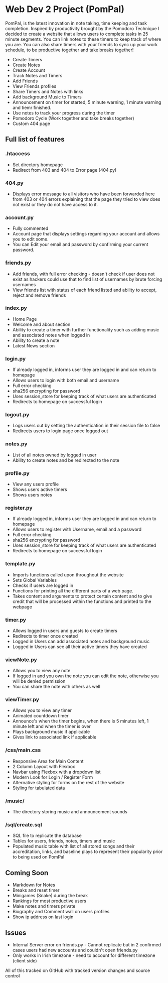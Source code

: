 # Web Dev 2 Project (PomPal)
PomPal, is the latest innovation in note taking, time keeping and task completion. 
Inspired by productivity brought by the Pomodoro Technique I decided to create a website that allows users to complete tasks in 25 minute segments. 
You can link notes to these timers to keep track of where you are. 
You can also share timers with your friends to sync up your work schedule, to be productive together and take breaks together!

- Create Timers
- Create Notes
- Create Account
- Track Notes and Timers
- Add Friends
- View Friends profiles
- Share Timers and Notes with links
- Add background Music to Timers
- Announcement on timer for started, 5 minute warning, 1 minute warning and tiemr finished.
- Use notes to track your progress during the timer
- Pomodoro Cycle (Work together and take breaks together)
- Custom 404 page 

## Full list of features

### .htaccess
- Set directory homepage
- Redirect from 403 and 404 to Error page (404.py)

### 404.py
- Displays error message to all visitors who have been forwarded here from 403 or 404 errors explaining 
    that the page they tried to view does not exist or they do not have access to it.

### account.py
- Fully commented
- Account page that displays settings regarding your account and allows you to edit some.
- You can Edit your email and password by confirming your current password.

### friends.py
- Add friends, with full error checking - doesn't check if user does not exist as hackers could use that to find list of usernames by brute forcing usernames
- View friends list with status of each friend listed and ability to accept, reject and remove friends

### index.py
- Home Page
- Welcome and about section
- Ability to create a timer with further functionality such as adding music and associated notes when logged in
- Ability to create a note
- Latest News section

### login.py
- If already logged in, informs user they are logged in and can return to homepage
- Allows users to login with both email and username
- Full error checking
- sha256 encrypting for password
- Uses session_store for keeping track of what users are authenticated
- Redirects to homepage on successful login

### logout.py
- Logs users out by setting the authentication in their session file to false
- Redirects users to login page once logged out

### notes.py
- List of all notes owned by logged in user
- Ability to create notes and be redirected to the note

### profile.py
- View any users profile 
- Shows users active timers
- Shows users notes

### register.py
- If already logged in, informs user they are logged in and can return to homepage
- Allows users to register with Username, email and a password
- Full error checking
- sha256 encrypting for password
- Uses session_store for keeping track of what users are authenticated
- Redirects to homepage on successful login

### template.py
- Imports functions called upon throughout the website
- Sets Global Variables
- Checks if users are logged in
- Functions for printing all the different parts of a web page.
- Takes content and arguments to protect certain content and to give credit that will be processed within the functions and printed to the webpage

### timer.py
- Allows logged in users and guests to create timers
- Redirects to timer once created
- Logged in Users can add associated notes and background music
- Logged in Users can see all their active timers they have created

### viewNote.py
- Allows you to view any note
- If logged in and you own the note you can edit the note, otherwise you will be denied permission
- You can share the note with others as well

### viewTimer.py
- Allows you to view any timer
- Animated countdown timer
- Announce's when the timer begins, when there is 5 minutes left, 1 minute left and when the timer is over
- Plays background music if applicable
- Gives link to associated link if applicable

### /css/main.css
- Responsive Area for Main Content
- 2 Column Layout with Flexbox
- Navbar using Flexbox with a dropdown list
- Modern Look for Login / Register Form
- Alternative styling for forms on the rest of the website
- Styling for tabulated data

### /music/
- The directory storing music and announcement sounds

### /sql/create.sql
- SQL file to replicate the database
- Tables for users, friends, notes, timers and music
- Populated music table with list of all stored songs and their accreditation, links, and baseline plays to represent their popularity prior to being used on PomPal

## Coming Soon
- Markdown for Notes
- Breaks and reset timer
- Minigames (Snake) during the break
- Rankings for most productive users
- Make notes and timers private
- Biography and Comment wall on users profiles
- Show ip address on last login 

## Issues
- Internal Server error on friends.py - Cannot replicate but in 2 confirmed cases users had new accounts and couldn't open friends.py
- Only works in Irish timezone - need to account for different timezone (client side)

All of this tracked on GitHub with tracked version changes and source control
